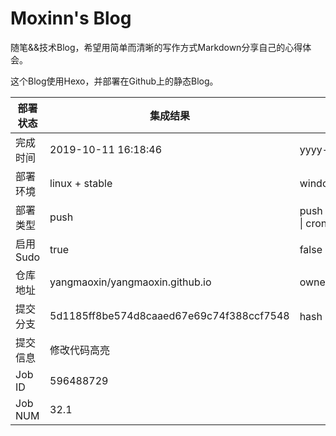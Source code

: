 # Moxinn's Blog

随笔&&技术Blog，希望用简单而清晰的写作方式Markdown分享自己的心得体会。

这个Blog使用Hexo，并部署在Github上的静态Blog。

部署状态 | 集成结果 | 参考值
---|---|---
完成时间 | 2019-10-11 16:18:46 | yyyy-mm-dd hh:mm:ss
部署环境 | linux + stable | window \| linux + stable
部署类型 | push | push \| pull_request \| api \| cron
启用Sudo | true | false \| true
仓库地址 | yangmaoxin/yangmaoxin.github.io | owner_name/repo_name
提交分支 | 5d1185ff8be574d8caaed67e69c74f388ccf7548 | hash 16位
提交信息 | 修改代码高亮 |
Job ID   | 596488729 |
Job NUM  | 32.1 |
